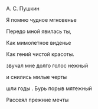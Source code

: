 А. С. Пушкин

Я помню чудное мгновенье

Передо мной явилась ты,

Как мимолетное виденье

Как гений чистой красоты.

звучал мне долго голос нежный

и снились милые черты

шли годы . Бурь порыв мятежный

Рассеял прежние мечты
